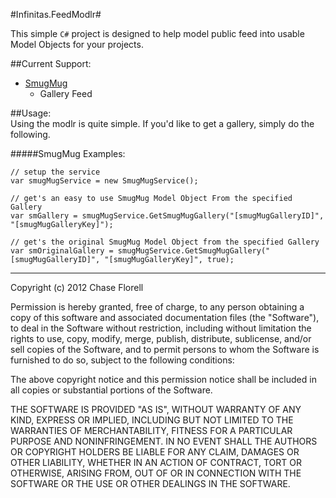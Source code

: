 #Infinitas.FeedModlr#

This simple `C#` project is designed to help model public feed into usable Model Objects for your projects.

##Current Support:  
- [SmugMug][1]
   - Gallery Feed

##Usage:  
Using the modlr is quite simple. If you'd like to get a gallery, simply do the following.

#####SmugMug Examples:

    // setup the service
    var smugMugService = new SmugMugService();

    // get's an easy to use SmugMug Model Object From the specified Gallery
    var smGallery = smugMugService.GetSmugMugGallery("[smugMugGalleryID]", "[smugMugGalleryKey]");

    // get's the original SmugMug Model Object from the specified Gallery
    var smOriginalGallery = smugMugService.GetSmugMugGallery("[smugMugGalleryID]", "[smugMugGalleryKey]", true);


---
<p>Copyright (c) 2012 Chase Florell</p>

<p>Permission is hereby granted, free of charge, to any person obtaining
    a copy of this software and associated documentation files (the
    "Software"), to deal in the Software without restriction, including
    without limitation the rights to use, copy, modify, merge, publish,
    distribute, sublicense, and/or sell copies of the Software, and to
    permit persons to whom the Software is furnished to do so, subject to
    the following conditions:</p>

<p>The above copyright notice and this permission notice shall be
    included in all copies or substantial portions of the Software.</p>

<p>THE SOFTWARE IS PROVIDED "AS IS", WITHOUT WARRANTY OF ANY KIND,
    EXPRESS OR IMPLIED, INCLUDING BUT NOT LIMITED TO THE WARRANTIES OF
    MERCHANTABILITY, FITNESS FOR A PARTICULAR PURPOSE AND
    NONINFRINGEMENT. IN NO EVENT SHALL THE AUTHORS OR COPYRIGHT HOLDERS BE
    LIABLE FOR ANY CLAIM, DAMAGES OR OTHER LIABILITY, WHETHER IN AN ACTION
    OF CONTRACT, TORT OR OTHERWISE, ARISING FROM, OUT OF OR IN CONNECTION
    WITH THE SOFTWARE OR THE USE OR OTHER DEALINGS IN THE SOFTWARE.</p>

<!-- Links-->

<!-- SmugMug RSS Help -->
[1]: http://help.smugmug.com/customer/portal/articles/84258-feed-examples